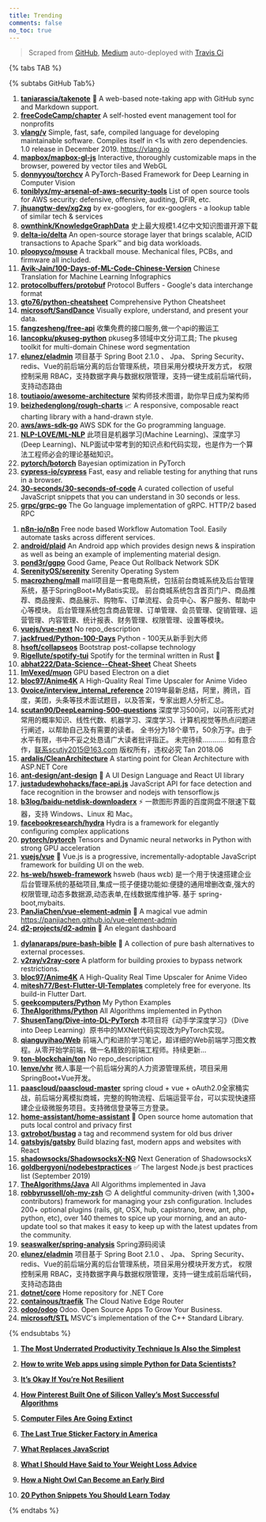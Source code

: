 ```yaml
---
title: Trending
comments: false
no_toc: true
---
```


> Scraped from [GitHub](https://github.com/trending), [Medium](https://medium.com/topic/popular)
auto-deployed with [Travis Ci](https://travis-ci.org/)

{% tabs TAB %}
<!-- tab GitHub -->
{% subtabs GitHub Tab%}
<!-- tab Daily -->
1. [**taniarascia/takenote**](https://github.com/taniarascia/takenote)
📝 A web-based note-taking app with GitHub sync and Markdown support.
2. [**freeCodeCamp/chapter**](https://github.com/freeCodeCamp/chapter)
A self-hosted event management tool for nonprofits
3. [**vlang/v**](https://github.com/vlang/v)
Simple, fast, safe, compiled language for developing maintainable software. Compiles itself in <1s with zero dependencies. 1.0 release in December 2019. https://vlang.io
4. [**mapbox/mapbox-gl-js**](https://github.com/mapbox/mapbox-gl-js)
Interactive, thoroughly customizable maps in the browser, powered by vector tiles and WebGL
5. [**donnyyou/torchcv**](https://github.com/donnyyou/torchcv)
A PyTorch-Based Framework for Deep Learning in Computer Vision
6. [**toniblyx/my-arsenal-of-aws-security-tools**](https://github.com/toniblyx/my-arsenal-of-aws-security-tools)
List of open source tools for AWS security: defensive, offensive, auditing, DFIR, etc.
7. [**jhuangtw-dev/xg2xg**](https://github.com/jhuangtw-dev/xg2xg)
by ex-googlers, for ex-googlers - a lookup table of similar tech & services
8. [**ownthink/KnowledgeGraphData**](https://github.com/ownthink/KnowledgeGraphData)
史上最大规模1.4亿中文知识图谱开源下载
9. [**delta-io/delta**](https://github.com/delta-io/delta)
An open-source storage layer that brings scalable, ACID transactions to Apache Spark™ and big data workloads.
10. [**ploopyco/mouse**](https://github.com/ploopyco/mouse)
A trackball mouse. Mechanical files, PCBs, and firmware all included.
11. [**Avik-Jain/100-Days-of-ML-Code-Chinese-Version**](https://github.com/Avik-Jain/100-Days-of-ML-Code-Chinese-Version)
Chinese Translation for Machine Learning Infographics
12. [**protocolbuffers/protobuf**](https://github.com/protocolbuffers/protobuf)
Protocol Buffers - Google's data interchange format
13. [**gto76/python-cheatsheet**](https://github.com/gto76/python-cheatsheet)
Comprehensive Python Cheatsheet
14. [**microsoft/SandDance**](https://github.com/microsoft/SandDance)
Visually explore, understand, and present your data.
15. [**fangzesheng/free-api**](https://github.com/fangzesheng/free-api)
收集免费的接口服务,做一个api的搬运工
16. [**lancopku/pkuseg-python**](https://github.com/lancopku/pkuseg-python)
pkuseg多领域中文分词工具; The pkuseg toolkit for multi-domain Chinese word segmentation
17. [**elunez/eladmin**](https://github.com/elunez/eladmin)
项目基于 Spring Boot 2.1.0 、 Jpa、 Spring Security、redis、Vue的前后端分离的后台管理系统，项目采用分模块开发方式， 权限控制采用 RBAC，支持数据字典与数据权限管理，支持一键生成前后端代码，支持动态路由
18. [**toutiaoio/awesome-architecture**](https://github.com/toutiaoio/awesome-architecture)
架构师技术图谱，助你早日成为架构师
19. [**beizhedenglong/rough-charts**](https://github.com/beizhedenglong/rough-charts)
📈 A responsive, composable react charting library with a hand-drawn style.
20. [**aws/aws-sdk-go**](https://github.com/aws/aws-sdk-go)
AWS SDK for the Go programming language.
21. [**NLP-LOVE/ML-NLP**](https://github.com/NLP-LOVE/ML-NLP)
此项目是机器学习(Machine Learning)、深度学习(Deep Learning)、NLP面试中常考到的知识点和代码实现，也是作为一个算法工程师必会的理论基础知识。
22. [**pytorch/botorch**](https://github.com/pytorch/botorch)
Bayesian optimization in PyTorch
23. [**cypress-io/cypress**](https://github.com/cypress-io/cypress)
Fast, easy and reliable testing for anything that runs in a browser.
24. [**30-seconds/30-seconds-of-code**](https://github.com/30-seconds/30-seconds-of-code)
A curated collection of useful JavaScript snippets that you can understand in 30 seconds or less.
25. [**grpc/grpc-go**](https://github.com/grpc/grpc-go)
The Go language implementation of gRPC. HTTP/2 based RPC
<!-- endtab -->
<!-- tab Weekly -->
1. [**n8n-io/n8n**](https://github.com/n8n-io/n8n)
Free node based Workflow Automation Tool. Easily automate tasks across different services.
2. [**android/plaid**](https://github.com/android/plaid)
An Android app which provides design news & inspiration as well as being an example of implementing material design.
3. [**pond3r/ggpo**](https://github.com/pond3r/ggpo)
Good Game, Peace Out Rollback Network SDK
4. [**SerenityOS/serenity**](https://github.com/SerenityOS/serenity)
Serenity Operating System
5. [**macrozheng/mall**](https://github.com/macrozheng/mall)
mall项目是一套电商系统，包括前台商城系统及后台管理系统，基于SpringBoot+MyBatis实现。 前台商城系统包含首页门户、商品推荐、商品搜索、商品展示、购物车、订单流程、会员中心、客户服务、帮助中心等模块。 后台管理系统包含商品管理、订单管理、会员管理、促销管理、运营管理、内容管理、统计报表、财务管理、权限管理、设置等模块。
6. [**vuejs/vue-next**](https://github.com/vuejs/vue-next)
No repo_description
7. [**jackfrued/Python-100-Days**](https://github.com/jackfrued/Python-100-Days)
Python - 100天从新手到大师
8. [**hsoft/collapseos**](https://github.com/hsoft/collapseos)
Bootstrap post-collapse technology
9. [**Rigellute/spotify-tui**](https://github.com/Rigellute/spotify-tui)
Spotify for the terminal written in Rust 🚀
10. [**abhat222/Data-Science--Cheat-Sheet**](https://github.com/abhat222/Data-Science--Cheat-Sheet)
Cheat Sheets
11. [**ImVexed/muon**](https://github.com/ImVexed/muon)
GPU based Electron on a diet
12. [**bloc97/Anime4K**](https://github.com/bloc97/Anime4K)
A High-Quality Real Time Upscaler for Anime Video
13. [**0voice/interview_internal_reference**](https://github.com/0voice/interview_internal_reference)
2019年最新总结，阿里，腾讯，百度，美团，头条等技术面试题目，以及答案，专家出题人分析汇总。
14. [**scutan90/DeepLearning-500-questions**](https://github.com/scutan90/DeepLearning-500-questions)
深度学习500问，以问答形式对常用的概率知识、线性代数、机器学习、深度学习、计算机视觉等热点问题进行阐述，以帮助自己及有需要的读者。 全书分为18个章节，50余万字。由于水平有限，书中不妥之处恳请广大读者批评指正。 未完待续............ 如有意合作，联系scutjy2015@163.com 版权所有，违权必究 Tan 2018.06
15. [**ardalis/CleanArchitecture**](https://github.com/ardalis/CleanArchitecture)
A starting point for Clean Architecture with ASP.NET Core
16. [**ant-design/ant-design**](https://github.com/ant-design/ant-design)
🌈 A UI Design Language and React UI library
17. [**justadudewhohacks/face-api.js**](https://github.com/justadudewhohacks/face-api.js)
JavaScript API for face detection and face recognition in the browser and nodejs with tensorflow.js
18. [**b3log/baidu-netdisk-downloaderx**](https://github.com/b3log/baidu-netdisk-downloaderx)
⚡️ 一款图形界面的百度网盘不限速下载器，支持 Windows、Linux 和 Mac。
19. [**facebookresearch/hydra**](https://github.com/facebookresearch/hydra)
Hydra is a framework for elegantly configuring complex applications
20. [**pytorch/pytorch**](https://github.com/pytorch/pytorch)
Tensors and Dynamic neural networks in Python with strong GPU acceleration
21. [**vuejs/vue**](https://github.com/vuejs/vue)
🖖 Vue.js is a progressive, incrementally-adoptable JavaScript framework for building UI on the web.
22. [**hs-web/hsweb-framework**](https://github.com/hs-web/hsweb-framework)
hsweb (haʊs wɛb) 是一个用于快速搭建企业后台管理系统的基础项目,集成一揽子便捷功能如:便捷的通用增删改查,强大的权限管理,动态多数据源,动态表单,在线数据库维护等. 基于 spring-boot,mybaits.
23. [**PanJiaChen/vue-element-admin**](https://github.com/PanJiaChen/vue-element-admin)
🎉 A magical vue admin https://panjiachen.github.io/vue-element-admin
24. [**d2-projects/d2-admin**](https://github.com/d2-projects/d2-admin)
🌈 An elegant dashboard
<!-- endtab -->
<!-- tab Monthly -->
1. [**dylanaraps/pure-bash-bible**](https://github.com/dylanaraps/pure-bash-bible)
📖 A collection of pure bash alternatives to external processes.
2. [**v2ray/v2ray-core**](https://github.com/v2ray/v2ray-core)
A platform for building proxies to bypass network restrictions.
3. [**bloc97/Anime4K**](https://github.com/bloc97/Anime4K)
A High-Quality Real Time Upscaler for Anime Video
4. [**mitesh77/Best-Flutter-UI-Templates**](https://github.com/mitesh77/Best-Flutter-UI-Templates)
completely free for everyone. Its build-in Flutter Dart.
5. [**geekcomputers/Python**](https://github.com/geekcomputers/Python)
My Python Examples
6. [**TheAlgorithms/Python**](https://github.com/TheAlgorithms/Python)
All Algorithms implemented in Python
7. [**ShusenTang/Dive-into-DL-PyTorch**](https://github.com/ShusenTang/Dive-into-DL-PyTorch)
本项目将《动手学深度学习》（Dive into Deep Learning）原书中的MXNet代码实现改为PyTorch实现。
8. [**qianguyihao/Web**](https://github.com/qianguyihao/Web)
前端入门和进阶学习笔记，超详细的Web前端学习图文教程。从零开始学前端，做一名精致的前端工程师。持续更新...
9. [**ton-blockchain/ton**](https://github.com/ton-blockchain/ton)
No repo_description
10. [**lenve/vhr**](https://github.com/lenve/vhr)
微人事是一个前后端分离的人力资源管理系统，项目采用SpringBoot+Vue开发。
11. [**paascloud/paascloud-master**](https://github.com/paascloud/paascloud-master)
spring cloud + vue + oAuth2.0全家桶实战，前后端分离模拟商城，完整的购物流程、后端运营平台，可以实现快速搭建企业级微服务项目。支持微信登录等三方登录。
12. [**home-assistant/home-assistant**](https://github.com/home-assistant/home-assistant)
🏡 Open source home automation that puts local control and privacy first
13. [**gxtrobot/bustag**](https://github.com/gxtrobot/bustag)
a tag and recommend system for old bus driver
14. [**gatsbyjs/gatsby**](https://github.com/gatsbyjs/gatsby)
Build blazing fast, modern apps and websites with React
15. [**shadowsocks/ShadowsocksX-NG**](https://github.com/shadowsocks/ShadowsocksX-NG)
Next Generation of ShadowsocksX
16. [**goldbergyoni/nodebestpractices**](https://github.com/goldbergyoni/nodebestpractices)
✅ The largest Node.js best practices list (September 2019)
17. [**TheAlgorithms/Java**](https://github.com/TheAlgorithms/Java)
All Algorithms implemented in Java
18. [**robbyrussell/oh-my-zsh**](https://github.com/robbyrussell/oh-my-zsh)
🙃 A delightful community-driven (with 1,300+ contributors) framework for managing your zsh configuration. Includes 200+ optional plugins (rails, git, OSX, hub, capistrano, brew, ant, php, python, etc), over 140 themes to spice up your morning, and an auto-update tool so that makes it easy to keep up with the latest updates from the community.
19. [**seaswalker/spring-analysis**](https://github.com/seaswalker/spring-analysis)
Spring源码阅读
20. [**elunez/eladmin**](https://github.com/elunez/eladmin)
项目基于 Spring Boot 2.1.0 、 Jpa、 Spring Security、redis、Vue的前后端分离的后台管理系统，项目采用分模块开发方式， 权限控制采用 RBAC，支持数据字典与数据权限管理，支持一键生成前后端代码，支持动态路由
21. [**dotnet/core**](https://github.com/dotnet/core)
Home repository for .NET Core
22. [**containous/traefik**](https://github.com/containous/traefik)
The Cloud Native Edge Router
23. [**odoo/odoo**](https://github.com/odoo/odoo)
Odoo. Open Source Apps To Grow Your Business.
24. [**microsoft/STL**](https://github.com/microsoft/STL)
MSVC's implementation of the C++ Standard Library.
<!-- endtab -->
{% endsubtabs %}
<!-- endtab --><!-- tab Medium -->
1. [**The Most Underrated Productivity Technique Is Also the Simplest**](https://forge.medium.com/the-most-underrated-productivity-technique-is-also-the-simplest-82b6b8d2891f?source=topic_page---------------------------20)

2. [**How to write Web apps using simple Python for Data Scientists?**](https://towardsdatascience.com/how-to-write-web-apps-using-simple-python-for-data-scientists-a227a1a01582?source=topic_page---------0------------------1)

3. [**It’s Okay If You’re Not Resilient**](https://elemental.medium.com/its-okay-if-you-re-not-resilient-cc74c3f2db26?source=topic_page---------1------------------1)

4. [**How Pinterest Built One of Silicon Valley’s Most Successful Algorithms**](https://onezero.medium.com/how-pinterest-built-one-of-silicon-valleys-most-successful-algorithms-9101afdfd0dd?source=topic_page---------2------------------1)

5. [**Computer Files Are Going Extinct**](https://onezero.medium.com/the-death-of-the-computer-file-doc-43cb028c0506?source=topic_page---------4------------------1)

6. [**The Last True Sticker Factory in America**](https://onezero.medium.com/the-last-true-sticker-factory-in-america-69e42f7e97e4?source=topic_page---------5------------------1)

7. [**What Replaces JavaScript**](https://medium.com/young-coder/what-replaces-javascript-a6493b4e2d6e?source=topic_page---------6------------------1)

8. [**What I Should Have Said to Your Weight Loss Advice**](https://humanparts.medium.com/to-those-who-want-your-fat-family-member-to-lose-weight-90c98fa19250?source=topic_page---------7------------------1)

9. [**How a Night Owl Can Become an Early Bird**](https://forge.medium.com/how-a-night-owl-can-become-an-early-bird-24e4b26ee1ca?source=topic_page---------8------------------1)

10. [**20 Python Snippets You Should Learn Today**](https://medium.com/better-programming/20-python-snippets-you-should-learn-today-8328e26ff124?source=topic_page---------9------------------1)

<!-- endtab -->
{% endtabs %}
